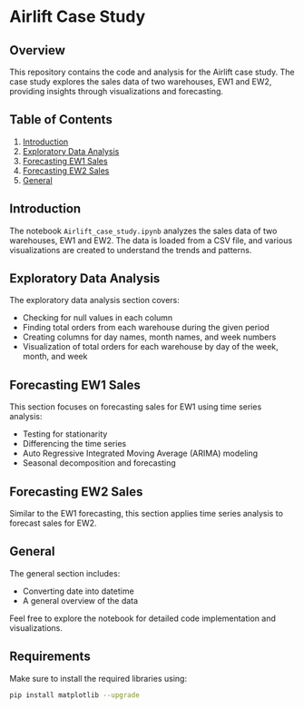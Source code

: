 # Airlift Case Study

## Overview
This repository contains the code and analysis for the Airlift case study. The case study explores the sales data of two warehouses, EW1 and EW2, providing insights through visualizations and forecasting.

## Table of Contents
1. [Introduction](#introduction)
2. [Exploratory Data Analysis](#exploratory-data-analysis)
3. [Forecasting EW1 Sales](#forecasting-ew1-sales)
4. [Forecasting EW2 Sales](#forecasting-ew2-sales)
5. [General](#general)

## Introduction
The notebook `Airlift_case_study.ipynb` analyzes the sales data of two warehouses, EW1 and EW2. The data is loaded from a CSV file, and various visualizations are created to understand the trends and patterns.

## Exploratory Data Analysis
The exploratory data analysis section covers:
- Checking for null values in each column
- Finding total orders from each warehouse during the given period
- Creating columns for day names, month names, and week numbers
- Visualization of total orders for each warehouse by day of the week, month, and week

## Forecasting EW1 Sales
This section focuses on forecasting sales for EW1 using time series analysis:
- Testing for stationarity
- Differencing the time series
- Auto Regressive Integrated Moving Average (ARIMA) modeling
- Seasonal decomposition and forecasting

## Forecasting EW2 Sales
Similar to the EW1 forecasting, this section applies time series analysis to forecast sales for EW2.

## General
The general section includes:
- Converting date into datetime
- A general overview of the data

Feel free to explore the notebook for detailed code implementation and visualizations.

## Requirements
Make sure to install the required libraries using:
```bash
pip install matplotlib --upgrade
